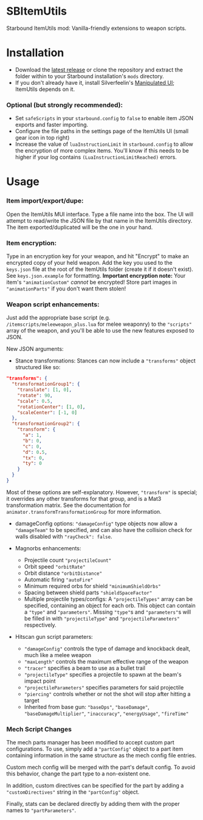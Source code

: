 # SBItemUtils
Starbound ItemUtils mod: Vanilla-friendly extensions to weapon scripts.

# Installation
- Download the [latest release](https://github.com/medeor413/SBItemUtils/releases) or clone the repository and extract the folder within to your Starbound installation's `mods` directory.
- If you don't already have it, install Silverfeelin's [Manipulated UI](https://github.com/Silverfeelin/Starbound-ManipulatedUI/releases); ItemUtils depends on it.

### Optional (but strongly recommended):
- Set `safeScripts` in your `starbound.config` to `false` to enable item JSON exports and faster importing.
- Configure the file paths in the settings page of the ItemUtils UI (small gear icon in top right)
- Increase the value of `luaInstructionLimit` in `starbound.config` to allow the encryption of more complex items. You'll know if this needs to be higher if your log contains `(LuaInstructionLimitReached)` errors.

# Usage
### Item import/export/dupe:
Open the ItemUtils MUI interface. Type a file name into the box. The UI will attempt to read/write the JSON file by that name in the ItemUtils directory. The item exported/duplicated will be the one in your hand.

### Item encryption:
Type in an encryption key for your weapon, and hit "Encrypt" to make an encrypted copy of your held weapon. Add the key you used to the `keys.json` file at the root of the ItemUtils folder (create it if it doesn't exist). See `keys.json.example` for formatting. **Important encryption note:** Your item's `"animationCustom"` *cannot* be encrypted! Store part images in `"animationParts"` if you don't want them stolen!

### Weapon script enhancements:
Just add the appropriate base script (e.g. `/itemscripts/meleeweapon_plus.lua` for melee weaponry) to the `"scripts"` array of the weapon, and you'll be able to use the new features exposed to JSON.

New JSON arguments:
- Stance transformations: Stances can now include a `"transforms"` object structured like so:
```JSON
"transforms": {
  "transformationGroup1": {
    "translate": [1, 0],
    "rotate": 90,
    "scale": 0.5,
    "rotationCenter": [1, 0],
    "scaleCenter": [-1, 0]
  },
  "transformationGroup2": {
    "transform": {
      "a": 1,
      "b": 0,
      "c": 0,
      "d": 0.5,
      "tx": 0,
      "ty": 0
    }
  }
}
```
Most of these options are self-explanatory. However, `"transform"` is special; it overrides any other transforms for that group, and is a Mat3 transformation matrix. See the documentation for `animator.transformTransformationGroup` for more information.

- damageConfig options: `"damageConfig"` type objects now allow a `"damageTeam"` to be specified, and can also have the collision check for walls disabled with `"rayCheck": false`.

- Magnorbs enhancements:
  - Projectile count `"projectileCount"`
  - Orbit speed `"orbitRate"`
  - Orbit distance `"orbitDistance"`
  - Automatic firing `"autoFire"`
  - Minimum required orbs for shield `"minimumShieldOrbs"`
  - Spacing between shield parts `"shieldSpaceFactor"`
  - Multiple projectile types/configs: A `"projectileTypes"` array can be specified, containing an object for each orb. This object can contain a `"type"` and `"parameters"`. Missing `"type"`s and `"parameters"`s will be filled in with `"projectileType"` and `"projectileParameters"` respectively.
  
- Hitscan gun script parameters:
  - `"damageConfig"` controls the type of damage and knockback dealt, much like a melee weapon
  - `"maxLength"` controls the maximum effective range of the weapon
  - `"tracer"` specifies a beam to use as a bullet trail
  - `"projectileType"` specifies a projectile to spawn at the beam's impact point
  - `"projectileParameters"` specifies parameters for said projectile
  - `"piercing"` controls whether or not the shot will stop after hitting a target
  - Inherited from base gun: `"baseDps"`, `"baseDamage"`, `"baseDamageMultiplier"`, `"inaccuracy"`, `"energyUsage"`, `"fireTime"`
  
### Mech Script Changes
The mech parts manager has been modified to accept custom part configurations. To use, simply add a `"partConfig"` object to a part item containing information in the same structure as the mech config file entries.

Custom mech config will be merged with the part's default config. To avoid this behavior, change the part type to a non-existent one.

In addition, custom directives can be specified for the part by adding a `"customDirectives"` string in the `"partConfig"` object.

Finally, stats can be declared directly by adding them with the proper names to `"partParameters"`.
